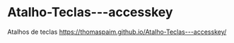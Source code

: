 # Atalho-Teclas---accesskey
Atalhos de teclas 
https://thomaspaim.github.io/Atalho-Teclas---accesskey/
